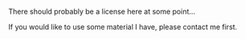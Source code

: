 There should probably be a license here at some point...

If you would like to use some material I have, please contact me first.